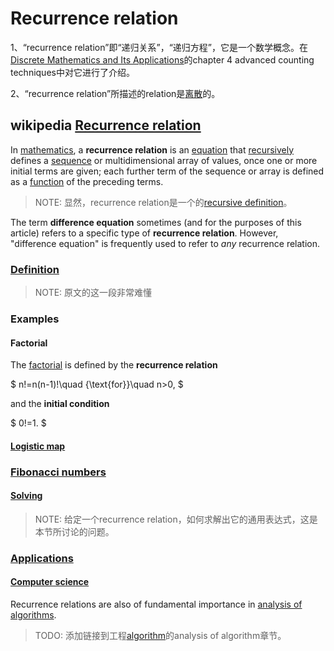 # Recurrence relation

1、“recurrence relation”即“递归关系”，“递归方程”，它是一个数学概念。在[Discrete Mathematics and Its Applications](https://www.amazon.com/Discrete-Mathematics-Applications-Kenneth-Rosen/dp/125967651X)的chapter 4 advanced counting techniques中对它进行了介绍。

2、“recurrence relation”所描述的relation是[离散](../../../What-is-discrete-math/Discrete-math.md)的。

## wikipedia [Recurrence relation](https://en.wikipedia.org/wiki/Recurrence_relation)

In [mathematics](https://en.wikipedia.org/wiki/Mathematics), a **recurrence relation** is an [equation](https://en.wikipedia.org/wiki/Equation) that [recursively](https://en.wikipedia.org/wiki/Recursion) defines a [sequence](https://en.wikipedia.org/wiki/Sequence) or multidimensional array of values, once one or more initial terms are given; each further term of the sequence or array is defined as a [function](https://en.wikipedia.org/wiki/Function_(mathematics)) of the preceding terms.

> NOTE: 显然，recurrence relation是一个的[recursive definition](./Recursive-definition.md)。

The term **difference equation** sometimes (and for the purposes of this article) refers to a specific type of **recurrence relation**. However, "difference equation" is frequently used to refer to *any* recurrence relation.



### [Definition](https://en.wikipedia.org/wiki/Recurrence_relation#Definition)

> NOTE: 原文的这一段非常难懂

### Examples

#### Factorial

The [factorial](https://en.wikipedia.org/wiki/Factorial) is defined by the **recurrence relation**

$ n!=n(n-1)!\quad {\text{for}}\quad n>0, $

and the **initial condition**

$ 0!=1. $



#### [Logistic map](https://en.wikipedia.org/wiki/Recurrence_relation#Logistic_map)



### [Fibonacci numbers](https://en.wikipedia.org/wiki/Recurrence_relation#Fibonacci_numbers)



#### [Solving](https://en.wikipedia.org/wiki/Recurrence_relation#Solving)

> NOTE: 给定一个recurrence relation，如何求解出它的通用表达式，这是本节所讨论的问题。



### [Applications](https://en.wikipedia.org/wiki/Recurrence_relation#Applications)

#### [Computer science](https://en.wikipedia.org/wiki/Recurrence_relation#Computer_science)

Recurrence relations are also of fundamental importance in [analysis of algorithms](https://en.wikipedia.org/wiki/Analysis_of_algorithms).

> TODO: 添加链接到工程[algorithm](https://dengking.github.io/algorithm)的analysis of algorithm章节。